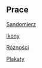 ## Prace

<a href="https://pawelciosmak.github.io/portfolio/sandomierz.html">Sandomierz</a>

<a href="https://pawelciosmak.github.io/portfolio/ikony.html">Ikony</a>

<a href="https://pawelciosmak.github.io/portfolio/varia.html">Różności</a>

<a href="https://pawelciosmak.github.io/portfolio/posters.html">Plakaty</a>




